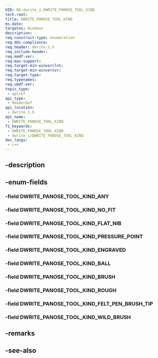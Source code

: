 ```yaml
---
UID: NE:dwrite_1.DWRITE_PANOSE_TOOL_KIND
tech.root: 
title: DWRITE_PANOSE_TOOL_KIND
ms.date: 
targetos: Windows
description: 
req.construct-type: enumeration
req.ddi-compliance: 
req.header: dwrite_1.h
req.include-header: 
req.kmdf-ver: 
req.max-support: 
req.target-min-winverclnt: 
req.target-min-winversvr: 
req.target-type: 
req.typenames: 
req.umdf-ver: 
topic_type:
 - apiref
api_type:
 - HeaderDef
api_location:
 - dwrite_1.h
api_name:
 - DWRITE_PANOSE_TOOL_KIND
f1_keywords:
 - DWRITE_PANOSE_TOOL_KIND
 - dwrite_1/DWRITE_PANOSE_TOOL_KIND
dev_langs:
 - c++
---
```


## -description

## -enum-fields

### -field DWRITE_PANOSE_TOOL_KIND_ANY

### -field DWRITE_PANOSE_TOOL_KIND_NO_FIT

### -field DWRITE_PANOSE_TOOL_KIND_FLAT_NIB

### -field DWRITE_PANOSE_TOOL_KIND_PRESSURE_POINT

### -field DWRITE_PANOSE_TOOL_KIND_ENGRAVED

### -field DWRITE_PANOSE_TOOL_KIND_BALL

### -field DWRITE_PANOSE_TOOL_KIND_BRUSH

### -field DWRITE_PANOSE_TOOL_KIND_ROUGH

### -field DWRITE_PANOSE_TOOL_KIND_FELT_PEN_BRUSH_TIP

### -field DWRITE_PANOSE_TOOL_KIND_WILD_BRUSH

## -remarks

## -see-also

